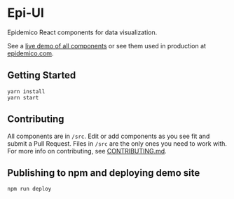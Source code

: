 # Epi-UI

Epidemico React components for data visualization.

See a [live demo of all components](https://epi-ui.surge.sh) or see them used in production at [epidemico.com](https://www.epidemico.com).

## Getting Started

    yarn install
    yarn start

## Contributing

All components are in `/src`. Edit or add components as you see fit and submit a Pull Request. Files
in `/src` are the only ones you need to work with. For more info on contributing, see
[CONTRIBUTING.md](CONTRIBUTING.md).

## Publishing to npm and deploying demo site

    npm run deploy
